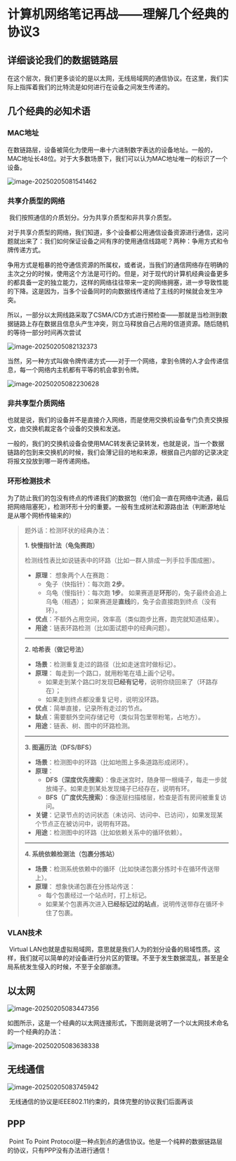 # 计算机网络笔记再战——理解几个经典的协议3

## 详细谈论我们的数据链路层

​	在这个层次，我们更多谈论的是以太网，无线局域网的通信协议。在这里，我们实际上指挥着我们的比特流是如何进行在设备之间发生传递的。

## 几个经典的必知术语

### MAC地址

​	在数链路层，设备被简化为使用一串十六进制数字表达的设备地址。一般的，MAC地址长48位。对于大多数场景下，我们可以认为MAC地址唯一的标识了一个设备。

![image-20250205081541462](./计算机网络笔记再战——理解几个经典的协议3/image-20250205081541462.png)

### 共享介质型的网络

​	我们按照通信的介质划分。分为共享介质型和非共享介质型。

​	对于共享介质型的网络，我们知道，多个设备都公用通信设备资源进行通信，这问题就出来了：我们如何保证设备之间有序的使用通信线路呢？两种：争用方式和令牌传递方式。

​	争用方式是粗暴的抢夺通信资源的所属权，或者说，当我们的通信网络存在明确的主次之分的时候，使用这个方法是可行的。但是，对于现代的计算机经典设备更多的都具备一定的独立能力，这样的网络往往带来一定的网络拥塞，进一步导致性能的下降。这是因为，当多个设备同时的向数据线传递给了主线的时候就会发生冲突。

​	所以，一部分以太网线路采取了CSMA/CD方式进行预检查——那就是当检测到数据链路上存在数据且信息头产生冲突，则立马释放自己占用的信道资源。随后随机的等待一部分时间再次尝试

![image-20250205082132373](./计算机网络笔记再战——理解几个经典的协议3/image-20250205082132373.png)

​	当然，另一种方式叫做令牌传递方式——对于一个网络，拿到令牌的人才会传递信息，每一个网络内主机都有平等的机会拿到令牌。

![image-20250205082230628](./计算机网络笔记再战——理解几个经典的协议3/image-20250205082230628.png)

### 非共享型介质网络

​	也就是说，我们的设备并不是直接介入网络，而是使用交换机设备专门负责交换报文，由交换机裁定各个设备的交换和发送。

​	一般的，我们的交换机设备会使用MAC转发表记录转发，也就是说，当一个数据链路的包到来交换机的时候，我们会薄记目的地和来源，根据自己内部的记录决定将报文投放到哪一哥传递网络。

### 环形检测技术

​	为了防止我们的包没有终点的传递我们的数据包（他们会一直在网络中流通，最后把网络阻塞死），检测环形十分的重要。一般有生成树法和源路由法（判断源地址是从哪个网桥传输来的）

> 题外话：检测环状的经典办法：
>
> **1. 快慢指针法（龟兔赛跑）**
>
> 检测线性表比如说链表中的环路（比如一群人排成一列手拉手围成圈）。
>
> - **原理**：
>   想象两个人在赛跑：
>   - 兔子（快指针）：每次跑 **2步**。
>   - 乌龟（慢指针）：每次跑 **1步**。
>     如果赛道是**环形**的，兔子最终会追上乌龟（相遇）；
>     如果赛道是**直线**的，兔子会直接跑到终点（没有环）。
> - **优点**：不额外占用空间，效率高（类似跑步比赛，跑完就知道结果）。
> - **用途**：链表环路检测（比如面试题中的经典问题）。
>
> ------
>
> **2. 哈希表（做记号法）**
>
> - **场景**：检测重复走过的路径（比如走迷宫时做标记）。
> - **原理**：
>   每走到一个路口，就用粉笔在墙上画个记号。
>   - 如果走到某个路口时发现**已经有记号**，说明你绕回来了（环路存在）；
>   - 如果走到终点都没重复记号，说明没环路。
> - **优点**：简单直接，记录所有走过的节点。
> - **缺点**：需要额外空间存储记号（类似背包里带粉笔，占地方）。
> - **用途**：链表、树、图中的环路检测。
>
> ------
>
> **3. 图遍历法（DFS/BFS）**
>
> - **场景**：检测图中的环路（比如地图上多条道路形成闭环）。
> - **原理**：
>   - **DFS（深度优先搜索）**：像走迷宫时，随身带一根绳子，每走一步就放绳子。如果走到某处发现绳子已经存在，说明有环。
>   - **BFS（广度优先搜索）**：像逐层扫描楼层，检查是否有房间被重复访问。
> - **关键**：记录节点的访问状态（未访问、访问中、已访问），如果发现某个节点正在被访问中，说明有环路。
> - **用途**：检测图中的环路（比如依赖关系中的循环依赖）。
>
> ------
>
> **4. 系统依赖检测法（包裹分拣站）**
>
> - **场景**：检测系统依赖中的循环（比如快递包裹分拣时卡在循环传送带上）。
> - **原理**：
>   想象快递包裹在分拣站传送：
>   - 每个包裹经过一个站点时，打上标记。
>   - 如果某个包裹再次进入**已经标记过的站点**，说明传送带存在循环卡住了包裹。

### VLAN技术

​	Virtual  LAN也就是虚拟局域网，意思就是我们人为的划分设备的局域性质。这样，我们就可以简单的对设备进行分片区的管理。不至于发生数据混乱，甚至是全局系统发生侵入的时候，不至于全部崩溃。

## 以太网

![image-20250205083447356](./计算机网络笔记再战——理解几个经典的协议3/image-20250205083447356.png)	

​	如图所示，这是一个经典的以太网连接形式，下图则是说明了一个以太网技术命名的一个经典的办法：

![image-20250205083638338](./计算机网络笔记再战——理解几个经典的协议3/image-20250205083638338.png)

## 无线通信

![image-20250205083745942](./计算机网络笔记再战——理解几个经典的协议3/image-20250205083745942.png)

​	无线通信的协议是IEEE802.11约束的，具体完整的协议我们后面再谈

## PPP

​	Point To Point Protocol是一种点到点的通信协议。他是一个纯粹的数据链路层的协议，只有PPP没有办法进行通信！